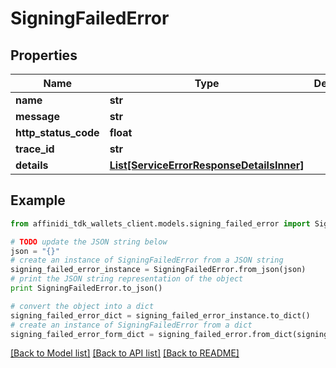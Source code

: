 # SigningFailedError

## Properties

| Name                 | Type                                                                              | Description | Notes      |
| -------------------- | --------------------------------------------------------------------------------- | ----------- | ---------- |
| **name**             | **str**                                                                           |             |
| **message**          | **str**                                                                           |             |
| **http_status_code** | **float**                                                                         |             |
| **trace_id**         | **str**                                                                           |             |
| **details**          | [**List[ServiceErrorResponseDetailsInner]**](ServiceErrorResponseDetailsInner.md) |             | [optional] |

## Example

```python
from affinidi_tdk_wallets_client.models.signing_failed_error import SigningFailedError

# TODO update the JSON string below
json = "{}"
# create an instance of SigningFailedError from a JSON string
signing_failed_error_instance = SigningFailedError.from_json(json)
# print the JSON string representation of the object
print SigningFailedError.to_json()

# convert the object into a dict
signing_failed_error_dict = signing_failed_error_instance.to_dict()
# create an instance of SigningFailedError from a dict
signing_failed_error_form_dict = signing_failed_error.from_dict(signing_failed_error_dict)
```

[[Back to Model list]](../README.md#documentation-for-models) [[Back to API list]](../README.md#documentation-for-api-endpoints) [[Back to README]](../README.md)
